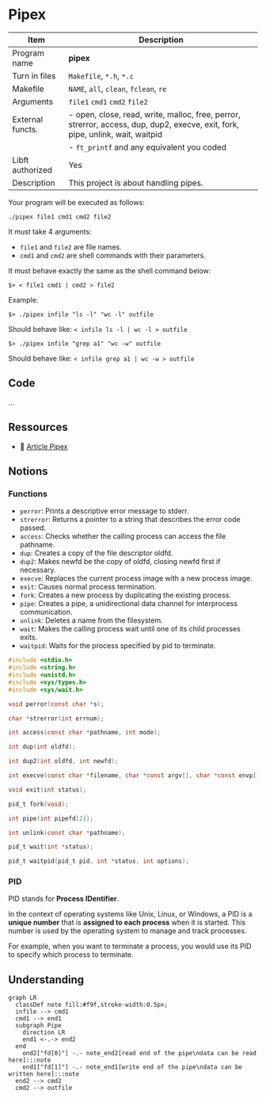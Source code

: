 # Pipex

| Item | Description |
| --- | --- |
| Program name | **pipex** |
| Turn in files | `Makefile`, `*.h`, `*.c` |
| Makefile | `NAME`, `all`, `clean`, `fclean`, `re` |
| Arguments | `file1` `cmd1` `cmd2` `file2` |
| External functs. | - open, close, read, write, malloc, free, perror, strerror, access, dup, dup2, execve, exit, fork, pipe, unlink, wait, waitpid
||-  `ft_printf` and any equivalent you coded|
| Libft authorized | Yes |
| Description | This project is about handling pipes. |

Your program will be executed as follows:

```shell
./pipex file1 cmd1 cmd2 file2
```

It must take 4 arguments:
- `file1` and `file2` are file names.
- `cmd1` and `cmd2` are shell commands with their parameters.

It must behave exactly the same as the shell command below:

```shell
$> < file1 cmd1 | cmd2 > file2
```

Example:

```shell
$> ./pipex infile "ls -l" "wc -l" outfile
```

Should behave like: `< infile ls -l | wc -l > outfile`
  
```shell
$> ./pipex infile "grep a1" "wc -w" outfile
```

Should behave like: `< infile grep a1 | wc -w > outfile`

## Code

...

## Ressources

- 📖 [Article Pipex](https://csnotes.medium.com/pipex-tutorial-42-project-4469f5dd5901)

## Notions

### Functions

- `perror`: Prints a descriptive error message to stderr.
- `strerror`: Returns a pointer to a string that describes the error code passed.
- `access`: Checks whether the calling process can access the file pathname.
- `dup`: Creates a copy of the file descriptor oldfd.
- `dup2`: Makes newfd be the copy of oldfd, closing newfd first if necessary.
- `execve`: Replaces the current process image with a new process image.
- `exit`: Causes normal process termination.
- `fork`: Creates a new process by duplicating the existing process.
- `pipe`: Creates a pipe, a unidirectional data channel for interprocess communication.
- `unlink`: Deletes a name from the filesystem.
- `wait`: Makes the calling process wait until one of its child processes exits.
- `waitpid`: Waits for the process specified by pid to terminate.

```c
#include <stdio.h>
#include <string.h>
#include <unistd.h>
#include <sys/types.h>
#include <sys/wait.h>

void perror(const char *s);

char *strerror(int errnum);

int access(const char *pathname, int mode);

int dup(int oldfd);

int dup2(int oldfd, int newfd);

int execve(const char *filename, char *const argv[], char *const envp[]);

void exit(int status);

pid_t fork(void);

int pipe(int pipefd[2]);

int unlink(const char *pathname);

pid_t wait(int *status);

pid_t waitpid(pid_t pid, int *status, int options);
```
### PID

PID stands for **Process IDentifier**. 

In the context of operating systems like Unix, Linux, or Windows, a PID is a **unique number** that is **assigned to each process** when it is started. This number is used by the operating system to manage and track processes. 

For example, when you want to terminate a process, you would use its PID to specify which process to terminate.

## Understanding

```mermaid
graph LR
  classDef note fill:#f9f,stroke-width:0.5px;
  infile --> cmd1
  cmd1 --> end1
  subgraph Pipe
    direction LR
    end1 <-.-> end2
  end
    end2["fd[0]"] -.- note_end2[read end of the pipe\ndata can be read here]:::note
    end1["fd[1]"] -.- note_end1[write end of the pipe\ndata can be written here]:::note
  end2 --> cmd2
  cmd2 --> outfile
```